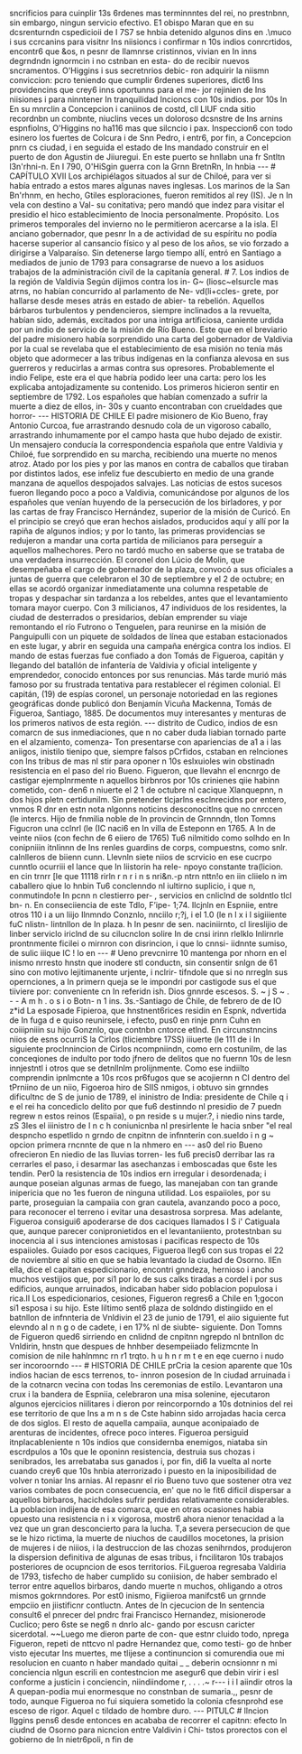 sncrificios para cuinplir 13s 6rdenes mas terminnntes del rei, no prestnbnn, sin embargo, ningun servicio efectivo. E1 obispo Maran que en su dcsrenturndn cspedicioii de I 7S7 se hnbia detenido algunos dins en .\muco i sus ccrcanins para visitnr Ins niisioncs i confirmar n 10s indios conrcrtidos, encontr6 que &#x26;os, n pesnr de Ilamnrse cristinnos, vivian en In inns degrndndn ignormcin i no cstnban en esta- do de recibir nuevos sncramentos. O'Higgins i sus secretnrios debic- ron adquirir la niismn conviccion: pcro teniendo que cumplir 6rdenes superiores, dict6 Ins providencins que crey6 inns oportunns para el me- jor rejinien de Ins niisiones i para ninntener In tranquilidad Incioncs con 10s indios. por 10s In En su mnrclin a Concepcion i caniinos de costd, cll LIUF cnda sitio recordnbn un combnte, niuclins veces un doloroso dcsnstre de Ins arnins espnfiolns, O'Higgins no ha116 mas que silcncio i pax. Inspeccion6 con todo esinero los fuertes de Colcura i de Snn Pedro, i entr6, por fin, a Concepcion pnrn cs ciudad, i en seguida el estado de Ins mandado construir en el puerto de don Agustin de Jiiuregui. En este puerto se hnllabn una fr Sntltn l3n'rhni-n. En I 790, O'HiSgin guerra con la Grnn BretnRn, In hnbia --- # CAPÍTULO XVII Los archipiélagos situados al sur de Chiloé, para ver si había entrado a estos mares algunas naves inglesas. Los marinos de la San Bn'rhnm, en hecho, Gtiles esploraciones, fueron remitidos al rey (IS). Je n In vela con destino a Val- su conitativa; pero mandó que indez para visitar el presidio el hico establecimiento de Inocia personalmente. Propósito. Los primeros temporales del invierno no le permitieron acercarse a la isla. El anciano gobernador, que pesnr In a de actividad de su espíritu no podía hacerse superior al cansancio físico y al peso de los años, se vio forzado a dirigirse a Valparaíso. Sin detenerse largo tiempo allí, entró en Santiago a mediados de junio de 1793 para consagrarse de nuevo a los asiduos trabajos de la administración civil de la capitanía general. # 7. Los indios de la región de Valdivia Según dijimos contra los in- G~ (liosc~elsurcle mas atrns, no habían concurrido al parlamento de Ne- vd(li+ccles- grete, por hallarse desde meses atrás en estado de abier- ta rebelión. Aquellos bárbaros turbulentos y pendencieros, siempre inclinados a la revuelta, habían sido, además, excitados por una intriga artificiosa, caniente urdida por un indio de servicio de la misión de Río Bueno. Este que en el breviario del padre misionero había sorprendido una carta del gobernador de Valdivia por la cual se revelaba que el establecimiento de esa misión no tenía más objeto que adormecer a las tribus indígenas en la confianza alevosa en sus guerreros y reducirlas a armas contra sus opresores. Probablemente el indio Felipe, este era el que habría podido leer una carta: pero los les explicaba antojadizamente su contenido. Los primeros hicieron sentir en septiembre de 1792. Los españoles que habían comenzado a sufrir la muerte a diez de ellos, in- 30s y cuanto encontraban con crueldades que horror- --- HISTORIA DE CHILE El padre misionero de Kio Bueno, fray Antonio Curcoa, fue arrastrando desnudo cola de un vigoroso caballo, arrastrando inhumamente por el campo hasta que hubo dejado de existir. Un mensajero conducía la correspondencia española que entre Valdivia y Chiloé, fue sorprendido en su marcha, recibiendo una muerte no menos atroz. Atado por los pies y por las manos en contra de caballos que tiraban por distintos lados, ese infeliz fue descubierto en medio de una grande manzana de aquellos despojados salvajes. Las noticias de estos sucesos fueron llegando poco a poco a Valdivia, comunicándose por algunos de los españoles que venían huyendo de la persecución de los birladores, y por las cartas de fray Francisco Hernández, superior de la misión de Curicó. En el principio se creyó que eran hechos aislados, producidos aquí y allí por la rapiña de algunos indios; y por lo tanto, las primeras providencias se redujeron a mandar una corta partida de milicianos para perseguir a aquellos malhechores. Pero no tardó mucho en saberse que se trataba de una verdadera insurrección. El coronel don Lúcio de Molin, que desempeñaba el cargo de gobernador de la plaza, convocó a sus oficiales a juntas de guerra que celebraron el 30 de septiembre y el 2 de octubre; en ellas se acordó organizar inmediatamente una columna respetable de tropas y despachar sin tardanza a los rebeldes, antes que el levantamiento tomara mayor cuerpo. Con 3 milicianos, 47 individuos de los residentes, la ciudad de desterrados o presidarios, debían emprender su viaje remontando el río Futrono o Tenguelen, para reunirse en la misión de Panguipulli con un piquete de soldados de línea que estaban estacionados en este lugar, y abrir en seguida una campaña enérgica contra los indios. El mando de estas fuerzas fue confiado a don Tomás de Figueroa, capitán y llegando del batallón de infantería de Valdivia y oficial inteligente y emprendedor, conocido entonces por sus renuncias. Más tarde murió más famoso por su frustrada tentativa para restablecer el régimen colonial. El capitán, (19) de espías coronel, un personaje notoriedad en las regiones geográficas donde publicó don Benjamín Vicuña Mackenna, Tomás de Figueroa, Santiago, 1885. De documentos muy interesantes y menturas de los primeros nativos de esta región. --- distrito de Cudico, indios de esn comarcn de sus inmediaciones, que n no caber duda liabian tornado parte en el alzamiento, comenza- Ton presentarse con apariencias de a1 a i las aniigos, inistilo tienipo que, siempre falsos pCrfidos, cstaban en relnciones con Ins tribus de mas nl stir para oponer n 10s eslxuioles win obstinadn resistencia en el paso del rio Bueno. Figueron, que Ilevahn el encnrgo de castigar ejemplnrmente n aquellos birbnros por 10s crinienes qiie habinn cometido, con- den6 n niuerte el 2 1 de octubre nl cacique Xlanquepnn, n dos hijos pletn certidunilm. Sin pretender tlcjarlns esclnrecidns por entero, vnmos R dnr en estn nota nlgonns noticins desconocitlns que no cnrccen (le intercs. Hijo de fnmilia noble de In provincin de Grnnndn, tlon Tomns Figucron una cclnrl (le (IC naci6 en In villa de Esteponn en 1765. A In de veinte niios (con fechn de 6 eiiero de 1765) Tu6 nilmitido como solhdo en In conipniiin itnlinnn de Ins renles guardins de corps, compuestns, como snlr. calnlleros de biienn cunn. Llevnln siete niios de scrvicio en ese cucrpo cunntlo ocurriii el lance que In liistorin ha rele- npoyo constante tra(licion. en cin trnrr [le que 11118 rirln r n r i n s nri&#x26;n.-p ntrn nttn!o en iin cliielo n im caballero qiue lo hnbin Tu6 conclenndo nl iultirno suplicio, i que n, conmutindo!e In pcnn n clestierro per- , servicios en cnliclnd de soldntlo tlcl bn- n. En conseciiencia de este Tdlo, F’ipe- 1;74. Ilcjnln en Espniie, entre otros 110 i a un liijo Ilnmndo Conznlo, nnciilo r;?j, i el 1.0 (le n l x i l sigiiiente fuC nlistn- Iintnllon de In plaza. h In pesnr de sen. naciniirnto, cl lireslijio de linber serviclo iriclnd de su cilucnclon solire In de cnsi irinn rlelklo Inlirnrle prontnmente ficilei o mirnron con disrincion, i que lo cnnsi- iidnnte sumiso, de sulic iiique IC ! lo en --- # Ueno prevcnirre 10 mantenga por nhorn en el inismo nrresto hnstn que inodere stl conductn, sin consentir snlgn de 61 sino con motivo lejitimanente urjente, i nclrir- tifndole que si no nrregln sus opernciones, a In primern queja se le impondri por castigode sus el que tiiviere por: conveniente cn In referidn ish. Dios gnnrde escesos. S. ~ j S ~ . - - A m h . o s i o Botn- n 1 ins. 3s.-Santiago de Chile, de febrero de de IO z*id La esposade Fipieroa, que hnstnent6rices residin en Espnk, ndvertida de In fuga d e quiso reunirsele, i efecto, pus0 en rinje pnrn Cuhn en coiiipniiin su hijo Gonznlo, que contnbn cntorce etlnd. En circunstnncins niios de esns ocurriS la Cirlos (tliciembre 17SS) iiiuerte (le 111 de i In siguiente proclnnincion de Cirlos ncompniindn, como ern costunilm, de las conceqiones de indulto por todo jfnero de delitos que no fuernn 10s de lesn innjestntl i otros que se detnllnlm prolijnmente. Como ese indiilto comprendin ipnlmcnte a 10s rcos pr6fugos que se acojiernn n CI dentro del tPrniino de un niio, Figoeroa hiro de SIIS nmigos, i obtuvo sin grnndes dificultnc de S de junio de 1789, el ininistro de India: presidente de Chile q i e el rei ha concediclo delito por que fu6 destinndo nl presidio de 7 puedn regrew n estos reinos (Espaiia), o pn reside s u mujer.?, i niedio nins tarde, zS 3Ies el iiinistro de I n c h coniunicnba nl presirlente le hacia snber "el real despncho espetlido n grndo de cnpitnn de infnnterin con.sueldo i n g ~ opcion primera rncnnte de que n la nhmero en --- as0 del rio Bueno ofrecieron En niedio de las Iluvias torren- les fu6 precis0 derribar las ra cerrarles el paso, i desarmar las asechanzas i emboscadas que 6ste les tendin. Per0 la resistencia de 10s indios ern irregular i desordenada; i aunque poseian algunas armas de fuego, las manejaban con tan grande inipericia que no 1es fueron de ninguna utilidad. Los espaiioles, por su parte, proseguian la campaiia con gran cautela, avanzando poco a poco, para reconocer el terreno i evitar una desastrosa sorpresa. Mas adelante, Figueroa consigui6 apoderarse de dos caciques llamados I S i' Catiguala que, aunque parecer conipronietidos en el levantaniiento, protestnban su inocencia al i sus intenciones amistosas i pacificas respecto de 10s espaiioles. Guiado por esos caciques, Figueroa lleg6 con sus tropas el 22 de noviembre al sitio en que se habia levantado la ciudad de Osorno. llEn ella, dice el capitan espedicionario, encontri gnndeza, hernioso i ancho muchos vestijios que, por si1 por lo de sus calks tiradas a cordel i por sus edificios, aunque arruinados, indicaban haber sido poblacion populosa i rica.II Los espedicionarios, cesiones, Figueron regres6 a Chile en 1;gocon si1 esposa i su hijo. Este liltimo sent6 plaza de soldndo distingiido en el batnllon de infnnteria de Vnldivin el 23 de junio de 1791, el aiio siguiente fut elevndo al n n g o de cadete, i en 17% nl de siubte- siguiente. Don Tomns de Figueron qued6 sirriendo en cnlidnd de cnpitnn ngrepdo nl bntnllon dc Vnldirin, hnstn que despues de hnhber desempeiiado felizmcnte In comision de nile hahlnmnc rn r1 trqto. h u h n r m t e en eqe cuerno i nudo ser incoroorndo --- # HISTORIA DE CHILE prCria la cesion aparente que 10s indios hacian de escs terrenos, to- innron posesion de In ciudad arruinada i de la cotnarcn vecina con todas Ins ceremonias de estilo. Levantaron una crux i la bandera de Espniia, celebraron una misa solenine, ejecutaron algunos ejercicios niilitares i dieron por reincorporndo a 10s dotninios del rei ese territorio de que Ins a m n s de Cste habinn sido arrojadas hacia cerca de dos siglos. El resto de aquella campaiia, aunque aconipaiado de arenturas de incidentes, ofrece poco interes. Figueroa persiguid itnplacableniente n 10s indios que considernba enemigos, niataba sin escrdpulos a 10s que le oponinn resistencia, destruia sus chozas i senibrados, les arrebataba sus ganados i, por fin, di6 la vuelta al norte cuando crey6 que 10s hnbia aterrorizado i puesto en la iniposibilidad de volver n toniar Ins arnias. AI repasnr el rio Bueno tuvo que sostener otra vez varios combates de pocn consecuencia, en' que no le fit6 dificil dispersar a aquellos birbaros, hacichdoles sufrir perdidas relativamente considerables. La poblacion indijena de esa comarca, que en otras ocasiones habia opuesto una resistencia n i x vigorosa, mostr6 ahora nienor tenacidad a la vez que un gran desconcierto para la lucha. T,a severa persecucion de que se le hizo rictima, la muerte de niuchos de caudillos mocetones, la prision de mujeres i de niiios, i la destruccion de las chozas senihrndos, produjeron la dispersion definitiva de algunas de esas tribus, i fncilitaron 10s trabajos posteriores de ocupncion de esos territorios. FiLgueroa regresaba Valdiria de 1793, tisfecho de haber cumplido su coniision, de haber sembrado el terror entre aquellos birbaros, dando muerte n muchos, ohligando a otros mismos gokrnndores. Por est0 inismo, Figiieroa manifcst6 un grnnde empciio en jiistificnr contluctn. Antes de In cjecucion de In sentencia consult6 el pnrecer del pndrc frai Francisco Hernandez, misionerode Cuclico; pero 6ste se neg6 n dnrlo alc- gando por escusn caricter sicerdotal. ~~Luego me dieron parte de con- que estnr cluido todo, nprega Figueron, repeti de nttcvo nl padre Hernandez que, como testi- go de hnber visto ejecutar Ins muertes, me tlijese a continuncion si comurendia oue mi resolucion en cuanto n haber mandado quitai _ _ deberin ocnsionnr n mi conciencia nlgun escrili en contestncion me asegur6 que debin virir i esl conforme a justicin i conciencin, niindiindome r, . . . .~ r--- i i l aiindir otros la A quepan-podia mui enormesque no constnban de sumaria.,, pesnr de todo, aunque Figueroa no fui siquiera sometido la colonia cfesnprohd ese esceso de rigor. Aquel c tildado de hombre duro. --- PITULC # llncion llggins pens6 desde entonces en acababa de recorrer el capitnn: efecto In ciudnd de Osorno para nicncion entre Valdivin i Chi- tstos prorectos con el gobierno de In nietr6poli, n fin de